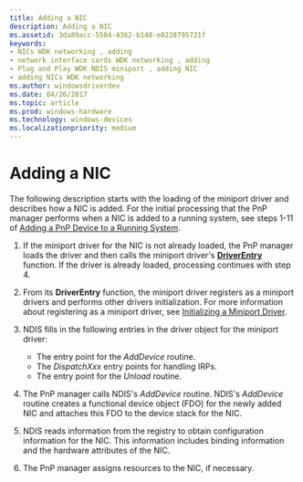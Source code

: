 ```yaml
---
title: Adding a NIC
description: Adding a NIC
ms.assetid: 3da89acc-5504-4362-b148-e8228795721f
keywords:
- NICs WDK networking , adding
- network interface cards WDK networking , adding
- Plug and Play WDK NDIS miniport , adding NIC
- adding NICs WDK networking
ms.author: windowsdriverdev
ms.date: 04/20/2017
ms.topic: article
ms.prod: windows-hardware
ms.technology: windows-devices
ms.localizationpriority: medium
---
```


# Adding a NIC





The following description starts with the loading of the miniport driver and describes how a NIC is added. For the initial processing that the PnP manager performs when a NIC is added to a running system, see steps 1-11 of [Adding a PnP Device to a Running System](https://msdn.microsoft.com/library/windows/hardware/ff540535).

1.  If the miniport driver for the NIC is not already loaded, the PnP manager loads the driver and then calls the miniport driver's [**DriverEntry**](https://msdn.microsoft.com/library/windows/hardware/ff548818) function. If the driver is already loaded, processing continues with step 4.

2.  From its **DriverEntry** function, the miniport driver registers as a miniport drivers and performs other drivers initialization. For more information about registering as a miniport driver, see [Initializing a Miniport Driver](initializing-a-miniport-driver.md).

3.  NDIS fills in the following entries in the driver object for the miniport driver:
    -   The entry point for the *AddDevice* routine.
    -   The *DispatchXxx* entry points for handling IRPs.
    -   The entry point for the *Unload* routine.

4.  The PnP manager calls NDIS's *AddDevice* routine. NDIS's *AddDevice* routine creates a functional device object (FDO) for the newly added NIC and attaches this FDO to the device stack for the NIC.

5.  NDIS reads information from the registry to obtain configuration information for the NIC. This information includes binding information and the hardware attributes of the NIC.

6.  The PnP manager assigns resources to the NIC, if necessary.

 

 





